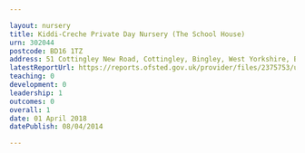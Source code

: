```yaml
---

layout: nursery
title: Kiddi-Creche Private Day Nursery (The School House)
urn: 302044
postcode: BD16 1TZ
address: 51 Cottingley New Road, Cottingley, Bingley, West Yorkshire, BD16 1TZ
latestReportUrl: https://reports.ofsted.gov.uk/provider/files/2375753/urn/302044.pdf
teaching: 0
development: 0
leadership: 1
outcomes: 0
overall: 1
date: 01 April 2018 
datePublish: 08/04/2014

---
```

